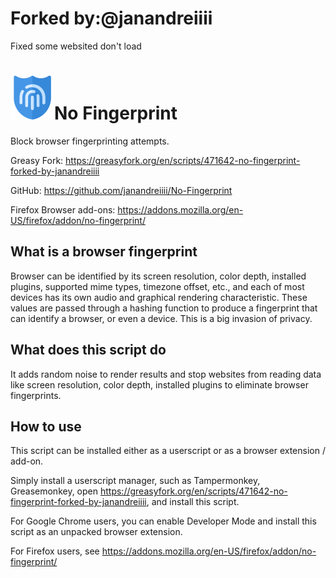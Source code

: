 <h1>Forked by:@janandreiiii</h1>
<p1>Fixed some websited don't load</p1>

# ![image](https://github.com/Sam0230/No-Fingerprint/blob/main/No%20Fingerprint%20small.svg)No Fingerprint
Block browser fingerprinting attempts.

Greasy Fork: https://greasyfork.org/en/scripts/471642-no-fingerprint-forked-by-janandreiiii

GitHub: https://github.com/janandreiiii/No-Fingerprint

Firefox Browser add-ons: https://addons.mozilla.org/en-US/firefox/addon/no-fingerprint/ 
## What is a browser fingerprint
Browser can be identified by its screen resolution, color depth, installed plugins, supported mime types, timezone offset, etc., and each of most devices has its own audio and graphical rendering characteristic. These values are passed through a hashing function to produce a fingerprint that can identify a browser, or even a device. This is a big invasion of privacy.
## What does this script do
It adds random noise to render results and stop websites from reading data like screen resolution, color depth, installed plugins to eliminate browser fingerprints.
## How to use
This script can be installed either as a userscript or as a browser extension / add-on.

Simply install a userscript manager, such as Tampermonkey, Greasemonkey, open https://greasyfork.org/en/scripts/471642-no-fingerprint-forked-by-janandreiiii, and install this script.

For Google Chrome users, you can enable Developer Mode and install this script as an unpacked browser extension.

For Firefox users, see https://addons.mozilla.org/en-US/firefox/addon/no-fingerprint/
